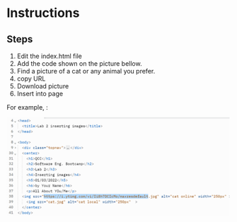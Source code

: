 # Instructions  


  ## Steps
  1. Edit the index.html file 
  2. Add the code shown on the picture bellow.
  3. Find a picture of a cat or any animal you prefer.
  4. copy URL
  5. Download picture
  6. Insert into page

  For example, :

  ![alt text](assets/Lb2.png)
  
  
